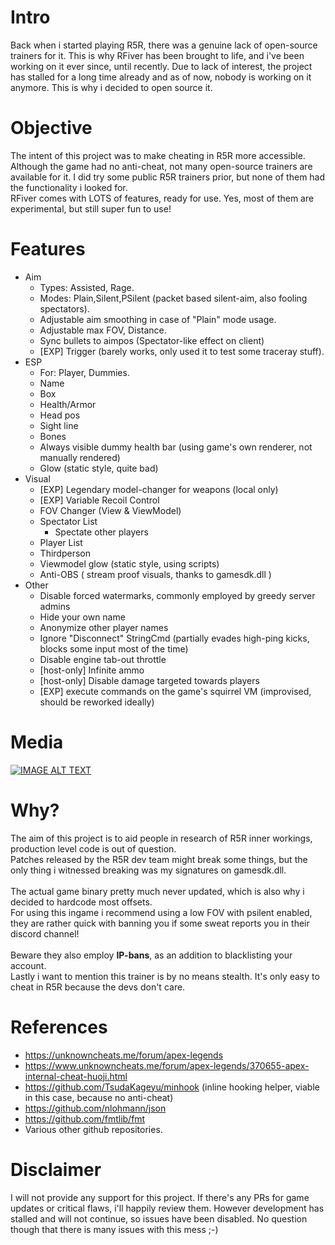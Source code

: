 # Intro
Back when i started playing R5R, there was a genuine lack of open-source trainers for it. This is why RFiver has been brought to life, and i've been working on it ever since, until recently.
Due to lack of interest, the project has stalled for a long time already and as of now, nobody is working on it anymore. This is why i decided to open source it.
<br/>
# Objective
The intent of this project was to make cheating in R5R more accessible. Although the game had no anti-cheat, not many open-source trainers are available for it. I did try some public R5R trainers prior, but none of them had the functionality i looked for.<br>
RFiver comes with LOTS of features, ready for use. Yes, most of them are experimental, but still super fun to use!<br>
# Features
- Aim
   - Types: Assisted, Rage.
   - Modes: Plain,Silent,PSilent (packet based silent-aim, also fooling spectators).
   - Adjustable aim smoothing in case of "Plain" mode usage.
   - Adjustable max FOV, Distance.
   - Sync bullets to aimpos (Spectator-like effect on client)
   - [EXP] Trigger (barely works, only used it to test some traceray stuff).
- ESP
   - For: Player, Dummies.
   - Name
   - Box
   - Health/Armor
   - Head pos
   - Sight line
   - Bones
   - Always visible dummy health bar (using game's own renderer, not manually rendered)
   - Glow (static style, quite bad)
- Visual
   - [EXP] Legendary model-changer for weapons (local only)
   - [EXP] Variable Recoil Control
   - FOV Changer (View & ViewModel)
   - Spectator List
     - Spectate other players
   - Player List
   - Thirdperson
   - Viewmodel glow (static style, using scripts)
   - Anti-OBS ( stream proof visuals, thanks to gamesdk.dll )
- Other
   - Disable forced watermarks, commonly employed by greedy server admins
   - Hide your own name
   - Anonymize other player names
   - Ignore "Disconnect" StringCmd (partially evades high-ping kicks, blocks some input most of the time)
   - Disable engine tab-out throttle
   - [host-only] Infinite ammo
   - [host-only] Disable damage targeted towards players
   - [EXP] execute commands on the game's squirrel VM (improvised, should be reworked ideally)
# Media
[![IMAGE ALT TEXT](http://img.youtube.com/vi/b4aU8pLgeDE/0.jpg)](http://www.youtube.com/watch?v=b4aU8pLgeDE "Video Title")
# Why?
The aim of this project is to aid people in research of R5R inner workings, production level code is out of question.<br>
Patches released by the R5R dev team might break some things, but the only thing i witnessed breaking was my signatures on gamesdk.dll.<br><br>
The actual game binary pretty much never updated, which is also why i decided to hardcode most offsets.<br>
For using this ingame i recommend using a low FOV with psilent enabled, they are rather quick with banning you if some sweat reports you in their discord channel!<br><br> Beware they also employ **IP-bans**, as an addition to blacklisting your account.<br/>
Lastly i want to mention this trainer is by no means stealth. It's only easy to cheat in R5R because the devs don't care.<br>
# References
- https://unknowncheats.me/forum/apex-legends
- https://www.unknowncheats.me/forum/apex-legends/370655-apex-internal-cheat-huoji.html
- https://github.com/TsudaKageyu/minhook (inline hooking helper, viable in this case, because no anti-cheat)
- https://github.com/nlohmann/json
- https://github.com/fmtlib/fmt
- Various other github repositories.
# Disclaimer
I will not provide any support for this project. If there's any PRs for game updates or critical flaws, i'll happily review them. However development has stalled and will not continue, so issues have been disabled. No question though that there is many issues with this mess ;-)

